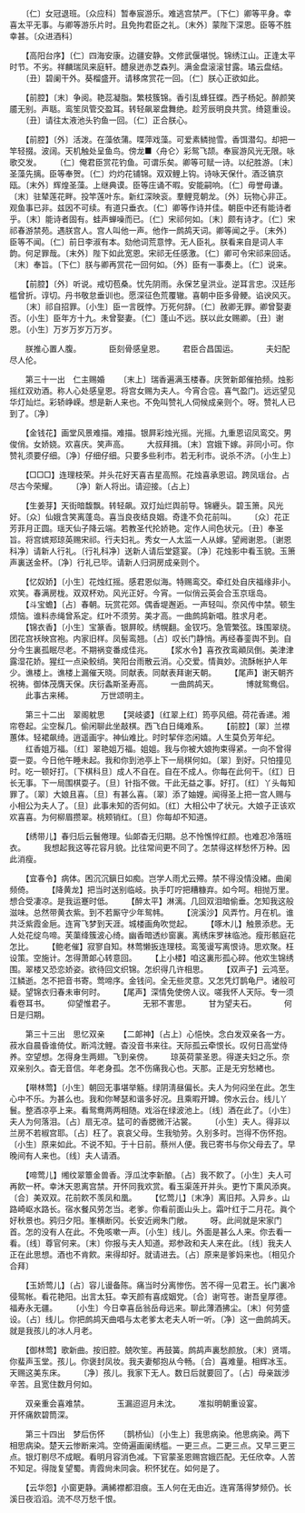 <!-- { "loadSidebar": true } -->
　　〔仁〕女冠退班。〔众应科〕暂奉宸游乐。难逃宫禁严。〔下仁〕卿等平身。幸喜太平无事。与卿等游乐片时。且免拘君臣之礼。〔末外〕蒙陛下深恩。臣等不胜幸甚。〔众进酒科〕 

　　【高阳台序】〔仁〕四海安康。边疆安静。文修武偃堪悦。锦绣江山。正逢太平时节。不劣。祥麟瑞凤来庭轩。醴泉迸赤芝森列。满金盘滚滚甘露。璚云盘结。 
　　〔丑〕碧阑干外。葵榴盛开。请移席赏花一回。〔仁〕朕心正欲如此。 

　　【前腔】〔末〕争阅。艳蕊凝脂。繁枝簇锦。香引乱蜂狂蝶。西子杨妃。醉颜笑靥无别。声聒。鸾笙凤管交盈耳。转轻飙翠盘舞绝。趁芳辰明良共赏。绮筵重设。 
　　〔丑〕请往太液池头钓鱼一回。〔仁〕正合朕心。 

　　【前腔】〔外〕活泼。在藻依蒲。喋萍戏藻。可爱素鳞抛雪。香饵潜勾。却把一竿轻掇。波阔。天机触处呈鱼鸟。傍龙■〈舟仑〉彩鸳飞颉。奉宸游风光无限。咏歌交发。 
　　〔仁〕俺君臣赏花钓鱼。可谓乐矣。卿等可赋一诗。以纪胜游。〔末〕圣藻先摛。臣等奉贺。〔仁〕灼灼花铺锦。双双鲤上钩。诗咏天保什。酒泛镐京瓯。〔末外〕辉煌圣藻。上继典谟。臣等庄诵不暇。安能嗣响。〔仁〕毋誉毋谦。〔末〕驻辇莲花畔。投竿莲叶东。新红深映衮。羣鲤竞朝龙。〔外〕玩物心非正。观鱼事已非。兹因不可续。有道只垂衣。〔仁〕卿等作诗并佳。朝臣中还有能诗者乎。〔末〕能诗者固有。蛙声蝉噪而已。〔仁〕宋祁何如。〔末〕颇有诗才。〔仁〕宋祁春游禁苑。遇朕宫人。宫人叫他一声。他作一鹧鸪天词。卿等闻之乎。〔末外〕臣等不闻。〔仁〕前日李淑有本。劾他词荒意悖。无人臣礼。朕看来自是词人丰韵。何足罪哉。〔末外〕陛下如此宽恩。宋祁无任感激。〔仁〕卿可令宋祁来回话。〔末〕奉旨。〔下仁〕朕与卿再赏花一回何如。〔外〕臣有一事奏上。〔仁〕说来。 

　　【前腔】〔外〕听说。戒切苞桑。忧先阴雨。永保艺皇洪业。逆耳言忠。汉廷彤槛曾折。谆切。丹书敬怠垂训也。愿深征色荒覆辙。喜朝中臣多骨鲠。谄谀风灭。 
　　〔末〕祁自招罪。〔小生〕臣一言旣悖。万死何辞。〔仁〕赦卿无罪。卿曾娶妻否。〔小生〕臣年方十九。未曾娶妻。〔仁〕蓬山不远。朕以此女赐卿。〔丑〕谢恩。〔小生〕万岁万岁万万岁。 

　　朕推心置人腹。　　　　臣刻骨感皇恩。 
　　君臣合昌国运。　　　　夫妇配尽人伦。 

　　第三十一出　仁主赐婚 
　　〔末上〕瑞香遍满玉楼春。庆贺新郞催拍频。烛影摇红双劝酒。称人心处感皇恩。将宫女赐为夫人。今宵合卺。喜气盈门。远远望见华灯灿烂。彩轿峥嵘。想是新人来也。不免叫赞礼人伺候成亲则个。呀。赞礼人已到了。〔净〕 

　　【金钱花】画堂风景难描。难描。银屛彩烛光摇。光摇。九重恩诏凤鸾交。男俊俏。女娇娆。欢喜庆。笑声高。 
　　大叔拜揖。〔末〕宫娥下嫁。非同小可。你赞礼须要仔细。〔净〕仔细仔细。只要多些利市。若无利市。说杀不济。〔小生上〕 

　　【□□□】连理枝荣。并头花好天喜吉星高照。花烛喜承恩诏。跨凤瑶台。占尽古今荣耀。 
　　〔净〕新人将出。请迎接。〔占上〕 

　　【生姜芽】天街暗馥飘。转轻飙。双灯灿烂舆前导。锦纒头。碧玉箫。风光好。〔众〕仙娥含笑离蓬岛。喜当良夜结良姻。奇逢不负花前叫。 
　　〔众〕花正芳菲月正圆。瑶天仙子降云端。若教圣代抡娇艳。定作人间色状元。〔丑〕奉圣旨。将宫嫔郑琼英赐宋祁。行夫妇礼。秀女一人太监一人从嫁。望阙谢恩。〔谢恩科净〕请新人行礼。〔行礼科净〕送新人请后堂筵宴。〔净〕花烛影中看玉貌。玉箫声裏送金杯。〔净〕行礼已毕。请新人归洞房成亲则个。 

　　【忆奴娇】〔小生〕花烛红摇。感君恩似海。特赐鸾交。牵红处自庆福缘非小。欢笑。春满房栊。双双杯劝。风光正好。今宵。一似俏云英会合玉京瑶岛。 
　　【斗宝蟾】〔占〕春朝。玩赏花郊。偶香堤邂逅。一声轻叫。奈风传中禁。顿生烦恼。谁料赤绳曾系定。红叶不须劳。美才高。一曲鹧鸪新唱。胜求月老。 
　　【锦衣香】〔小生〕宝篆香。银屛皎。绣幌翻。金钗巧。急管繁弦。珠围翠绕。团花宫袄映宫袍。内家旧样。凤髻鸾翘。〔占〕叹长门静悄。再经春銮舆不到。自分今生裏孤眠尽老。不期祸变番成佳兆。 
　　【浆水令】喜孜孜鸾顚凤倒。美津津露湿花娇。猩红一点染鲛绡。笑阳台雨散云消。心交爱。情眞妙。流酥帐护人年少。谯楼上。谯楼上漏催天晓。同献表。同献表拜谢天朝。 
　　【尾声】谢天朝齐祝祷。御体茂膺天保。庆衍螽斯圣寿高。 
　　一曲鹧鸪天。　　　　博就鸳鸯侣。 
　　此事古来稀。　　　　万世颂明主。 

　　第三十二出　翠阁躭思 
　　【哭岐婆】〔红翠上红〕筠亭风细。荷花香递。湘帘卷起。尘空髹几。偷闲聊此坐敲棋。西飞白日绳难系。 
　　【前腔】〔翠〕兰襟蕙体。轻裙飙绮。逍遥画宇。神仙难比。时时挈伴恣闲嬉。人生莫负芳年纪。 
　　红香姐万福。〔红〕翠艳姐万福。姐姐。我与你被大娘拘束得紧。一向不曾得耍一耍。今日他午睡未起。我和你到池亭上下一局棋何如。〔翠〕到好。只怕撞见时。吃一顿好打。〔下棋科旦〕成人不自在。自在不成人。你每在此何干。〔红〕日长无事。下一局围棋耍子。〔旦〕针指不做。干此无益之事。好打。〔红〕丫头每知罪了。〔翠〕大娘且喜。〔旦〕有甚么喜。〔翠〕添了妯娌。闻得圣上把一宫人赐与小相公为夫人了。〔旦〕此事未知的否何如。〔红〕大相公中了状元。大娘子正该欢欢喜喜。为何柳眉攒翠。桃颊销红。〔旦〕你每却不知道。 

　　【绣带儿】春归后云鬟倦理。仙郞杳无归期。总不怜憔悴红颜。也难忍冷落班衣。 
　　我想起我这等花容月貌。比往常间更不同了。怎禁得这样愁怀万种。因此消瘦。 

　　【宜春令】病体。困沉沉鎭日如痴。岂学人雨尤云殢。禁不得没情没緖。曲阑频倚。 
　　【降黄龙】把当时送别临岐。执手叮咛把糟糠弃。如今呵。相抛万里。想合受凄凉。是我运蹇时低。 
　　【醉太平】淋漓。几回双泪暗偷垂。怎知我这般滋味。总然带黄衣紫。到不若厮守少年鸳帏。 
　　【浣溪沙】风弄竹。月在机。谁共泛紫霞金巵。连宵飞梦到天涯。城楼画角吹觉起。 
　　【啄木儿】触景添悲。无人处花绽鸟啼。芙蕖绛簇波心绮。幽香暗透纱窗裏。离绣床罗袜临池。瘦形骸庭花怎比。 
　　【鲍老催】寂寥自知。林莺懒扳连理枝。鸾笺谩写离恨诗。思欢聚。枉设策。空施计。怎得萧郞心转意回。 
　　【上小楼】咱这裏形孤心碎。他欢生锦绣围。翠楼又恐恋娇姿。欲待回文织锦。怎织得几许相思。 
　　【双声子】云鸿至。江鳞逝。怎不把音书寄。莺啼序。金钱问。全无些灵意。又怎凭灯鹊龟尸。诸般可疑。望锦衣归春未审何时。 
　　【尾声】深情免使傍人议。嗟我怀人天际。专一须看卷耳书。 
　　仰望惟君子。　　　　无邪不害思。 
　　甘为望夫石。　　　　何日是归期。 

　　第三十三出　思忆双亲 
　　【二郞神】〔占上〕心悒怏。念白发双亲各一方。菽水自晨昏谁倚仗。断鸿沈鲤。杳没音书来往。天际孤云牵恨长。叹何日高堂侍养。空望想。怎得身生两翅。飞到亲傍。 
　　琼英荷蒙圣恩。得遂夫妇之乐。奈双亲别久。杳无音信。年老身孤。怎不伤痛我心也。天那。正是无穷愁緖也。 

　　【啭林莺】〔小生〕朝回无事堪举觞。绿阴淸昼偏长。夫人为何闷坐在此。怎生心中不乐。为甚么也。我和你琴瑟和谐多好况。且乘暇开罇。傍水云台。线儿丫鬟。整酒凉亭上来。看鸳鸯两两相随。戏浴在绿波池上。〔线〕酒在此了。〔小生〕夫人为何落泪。〔占〕扇无凉。猛可的香腮微汗沾裳。 
　　〔小生〕夫人。得非以兰房不若椒宫耶。〔占〕枉了。哀哀父母。生我劬劳。久别多时。岂得不伤怀抱。〔小生〕原来如此。不说不知。于十日前。蔡州人便。我已寄书与你父母去了。早晚间有人来也。〔线〕夫人请酒。 

　　【啼莺儿】缃纹翠簟金兽香。浮瓜沈李新酿。〔占〕我不飮了。〔小生〕夫人可再飮一杯。幸沐天恩离宫禁。开怀同我欢赏。看玉渠莲开并头。更竹下熏风添爽。〔合〕美双双。花前飮不羡凤和凰。 
　　【忆莺儿】〔末净〕离旧邦。入异乡。山路崎岖水路长。宿水餐风劳怎当。老爹。你看前面山头上。霜叶红于二月花。眞个好秋景也。鸦归夕阳。峯横断冈。长安近阙朱门敞。 
　　呀。此间就是宋家门首。怎的没有人在此。不免咳嗽一声。〔小生〕线儿。外面是甚么人来。你去看一看。〔线〕尊官何来。〔末〕你报与夫人知道。郑参政和夫人来在此。〔线〕我夫人正在此思想。酒也不肯飮。来得却好。就请进去。〔占〕原来是爹妈来也。〔相见介合拜〕 

　　【玉娇莺儿】〔占〕容儿谩备陈。痛当时分离惨伤。苦不得一见君王。长门裏冷侵鸳帐。看花艳阳。出言太狂。幸天颜有喜成姻党。〔合〕谢穹苍。谢吾皇厚德。福寿永无疆。 
　　〔小生〕今日幸喜岳翁岳母远来。聊此薄酒拂尘。〔末〕何劳盛设。〔占〕线儿。你把鹧鸪天曲唱与太老爹太老夫人听一听。〔净〕这一曲鹧鸪天。就是我孩儿的冰人月老。 

　　【御林莺】歌新曲。按旧腔。兢吹笙。再鼓簧。鹧鸪声裏愁颜放。〔末〕贤壻。你蜚声玉堂。孩儿。你褒封凤妆。我夫妻郁抱从今畅。〔合〕喜难量。相辉冰玉。天赐这美东床。 
　　〔净〕孩儿。我家下无人。数日后就要回了。〔占〕母亲跋涉辛苦。且宽住数月何如。 

　　双亲重会喜难禁。　　　　玉漏迢迢月未沈。 
　　准拟明朝重设宴。　　　　开怀痛飮碧筒深。 

　　第三十四出　梦后伤怀 
　　〔鹊桥仙〕〔小生上〕我思病染。他思病染。两下相思病染。楚天云惨断来鸿。空倚遍画阑绣槛。一更三点。二更三点。又早三更三点。银灯剔尽不成眠。看明月容消色减。下官蒙圣恩赐宫娥匹配。无任欣幸。人苦不知足。得陇复望蜀。靑霞尙未同衾。积怀犹在。如何是了。 

　　【云华怨】小窗更静。满絺襟都泪痕。玉人何在无由近。连宵落得梦频仍。长溪日夜滔滔。流不尽万愁千恨。 
